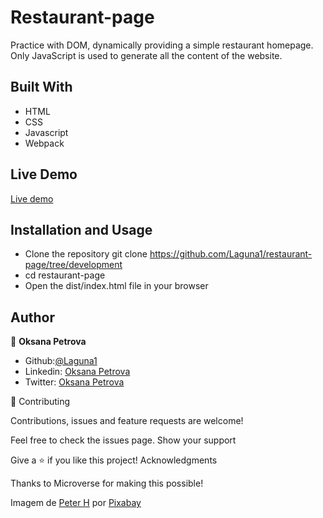 # Restaurant-page
Practice with DOM, dynamically providing a simple restaurant homepage. Only JavaScript is used to generate all the content of the website.

## Built With
 - HTML
 - CSS
 - Javascript
 - Webpack


## Live Demo

[Live demo](https://rawcdn.githack.com/Laguna1/restaurant-page/tree/pages)


## Installation and Usage
 - Clone the repository git clone https://github.com/Laguna1/restaurant-page/tree/development
 - cd restaurant-page
 - Open the dist/index.html file in your browser
 


## Author

👤 **Oksana Petrova**
 - Github:[@Laguna1](https://github.com/Laguna1)
 - Linkedin: [Oksana Petrova](https://www.linkedin.com/in/oksana-petrova-005bb0145/)
 - Twitter: [Oksana Petrova](https://twitter.com/OksanaP48303303)



🤝 Contributing

Contributions, issues and feature requests are welcome!

Feel free to check the issues page. Show your support

Give a ⭐️ if you like this project! Acknowledgments

Thanks to Microverse for making this possible!

Imagem de <a href="https://pixabay.com/pt/users/tama66-1032521/?utm_source=link-attribution&amp;utm_medium=referral&amp;utm_campaign=image&amp;utm_content=3597677">Peter H</a> por <a href="https://pixabay.com/pt/?utm_source=link-attribution&amp;utm_medium=referral&amp;utm_campaign=image&amp;utm_content=3597677">Pixabay</a>